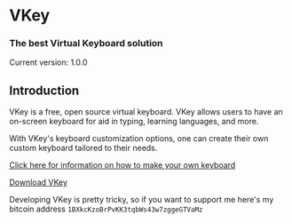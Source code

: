 # VKey
### The best Virtual Keyboard solution
Current version: 1.0.0

## Introduction
VKey is a free, open source virtual keyboard. VKey allows users to have an
on-screen keyboard for aid in typing, learning languages, and more.


With VKey's keyboard customization options, one can create their own custom
keyboard tailored to their needs.

[Click here for information on how to make your own keyboard](https://github.com/Garnet638/VKey/wiki/Creating-a-keyboard "VKey Wiki")

[Download VKey](https://github.com/Garnet638/VKey/releases/)

Developing VKey is pretty tricky, so if you want to support me here's my bitcoin address `1BXkcKzoBrPvKK3tqbWs43w7zggeGTVaMz`
